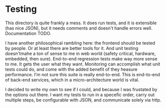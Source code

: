 # Testing

This directory is quite frankly a mess. It does run tests, and it is extensible (has nice JSON), but it needs comments and doesn't handle errors well. Documentation TODO.

I have another philosophical rambling here: the frontend should be tested by people. Or at least there are better tools for it. And unit testing doesn'tmahe a ton of sense to me in web world (safety critical, hardware, embedded, then sure). End-to-end regression tests make way more sense to me. It gets the user what they want. Monitoring can accomplish what unit tests could do, and come with the added benefit of they heasure performance. I'm not sure this suite is really end-to-end. This is end-to-end of back-end services, which in a micro-architecture world is vital.

I decided to write my own to see if I could, and because I was frustated by the options out there. I want my tests to run in a specefic order, carry out multiple steps, be configurable with JSON, and communicate solely via http.